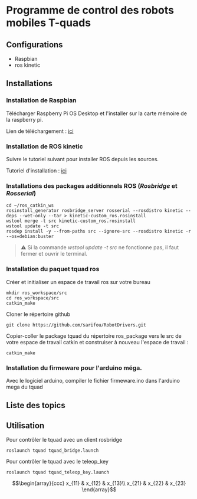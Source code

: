 # Programme de control des robots mobiles T-quads

## Configurations
* Raspbian
* ros kinetic
## Installations
### Installation de Raspbian
Télécharger Raspberry Pi OS Desktop et l'installer sur la carte mémoire de la raspberry pi.

Lien de téléchargement : [ici](https://www.raspberrypi.org/software/operating-systems/#raspberry-pi-desktop)
### Installation de ROS kinetic
Suivre le tutoriel suivant pour installer ROS depuis les sources.

Tutoriel d'installation : [ici](http://wiki.ros.org/ROSberryPi/Installing%20ROS%20Kinetic%20on%20the%20Raspberry%20Pi)

### Installations des packages additionnels ROS (*Rosbridge* et *Rosserial*)

    cd ~/ros_catkin_ws
    rosinstall_generator rosbridge_server rosserial --rosdistro kinetic --deps --wet-only --tar > kinetic-custom_ros.rosinstall
    wstool merge -t src kinetic-custom_ros.rosinstall
    wstool update -t src
    rosdep install -y --from-paths src --ignore-src --rosdistro kinetic -r --os=debian:buster

> :warning: Si la commande *wstool update -t src* ne fonctionne pas, il faut fermer et ouvrir le terminal.

### Installation du paquet tquad ros
Créer et initialiser un espace de travail ros sur votre bureau

    mkdir ros_workspace/src
    cd ros_workspace/src
    catkin_make

Cloner le répertoire github

    git clone https://github.com/sarifou/RobotDrivers.git

Copier-coller le package tquad du répertoire ros_package vers le src de votre espace de travail catkin et construiser à nouveau l'espace de travail : 

    catkin_make

### Installation du firmeware pour l'arduino méga.

Avec le logiciel arduino, compiler le fichier firmeware.ino dans l'arduino mega du tquad

## Liste des topics

## Utilisation
Pour contrôler le tquad avec un client rosbridge

    roslaunch tquad tquad_bridge.launch

Pour contrôler le tquad avec le teleop_key

    roslaunch tquad tquad_teleop_key.launch

$$\begin{array}{ccc}
x_{11} & x_{12} & x_{13}\\
x_{21} & x_{22} & x_{23}
\end{array}$$
